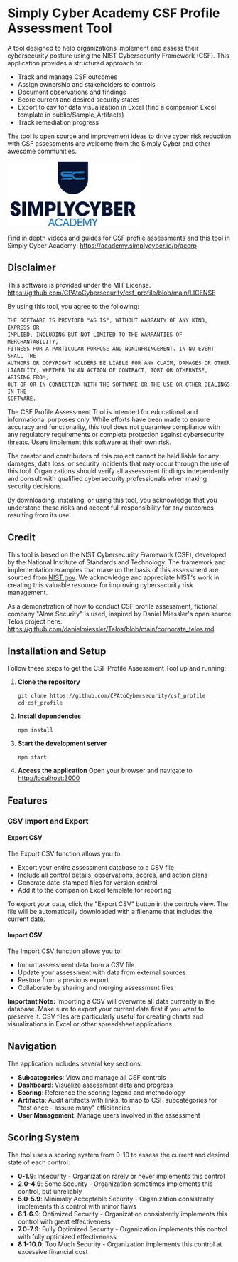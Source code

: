 # Simply Cyber Academy CSF Profile Assessment Tool

A tool designed to help organizations implement and assess their cybersecurity posture using the NIST Cybersecurity Framework (CSF). This application provides a structured approach to:
- Track and manage CSF outcomes
- Assign ownership and stakeholders to controls
- Document observations and findings
- Score current and desired security states
- Export to csv for data visualization in Excel (find a companion Excel template in public/Sample_Artifacts)
- Track remediation progress

The tool is open source and improvement ideas to drive cyber risk reduction with CSF assessments are welcome from the Simply Cyber and other awesome communities. 

![Simply Cyber Academy Logo](public/SC_SimplyCyberAcademy_color.png)

Find in depth videos and guides for CSF profile assessments and this tool in Simply Cyber Academy: https://academy.simplycyber.io/p/accrp

## Disclaimer

This software is provided under the MIT License. https://github.com/CPAtoCybersecurity/csf_profile/blob/main/LICENSE

By using this tool, you agree to the following:

```
THE SOFTWARE IS PROVIDED "AS IS", WITHOUT WARRANTY OF ANY KIND, EXPRESS OR 
IMPLIED, INCLUDING BUT NOT LIMITED TO THE WARRANTIES OF MERCHANTABILITY, 
FITNESS FOR A PARTICULAR PURPOSE AND NONINFRINGEMENT. IN NO EVENT SHALL THE 
AUTHORS OR COPYRIGHT HOLDERS BE LIABLE FOR ANY CLAIM, DAMAGES OR OTHER 
LIABILITY, WHETHER IN AN ACTION OF CONTRACT, TORT OR OTHERWISE, ARISING FROM, 
OUT OF OR IN CONNECTION WITH THE SOFTWARE OR THE USE OR OTHER DEALINGS IN THE 
SOFTWARE.
```
The CSF Profile Assessment Tool is intended for educational and informational purposes only. While efforts have been made to ensure accuracy and functionality, this tool does not guarantee compliance with any regulatory requirements or complete protection against cybersecurity threats. Users implement this software at their own risk.

The creator and contributors of this project cannot be held liable for any damages, data loss, or security incidents that may occur through the use of this tool. Organizations should verify all assessment findings independently and consult with qualified cybersecurity professionals when making security decisions.

By downloading, installing, or using this tool, you acknowledge that you understand these risks and accept full responsibility for any outcomes resulting from its use.

## Credit

This tool is based on the NIST Cybersecurity Framework (CSF), developed by the National Institute of Standards and Technology. The framework and implementation examples that make up the basis of this assessment are sourced from [NIST.gov](https://www.nist.gov/cyberframework). We acknowledge and appreciate NIST's work in creating this valuable resource for improving cybersecurity risk management.

As a demonstration of how to conduct CSF profile assessment, fictional company "Alma Security" is used, inspired by Daniel Miessler's open source Telos project here: https://github.com/danielmiessler/Telos/blob/main/corporate_telos.md

## Installation and Setup

Follow these steps to get the CSF Profile Assessment Tool up and running:

1. **Clone the repository**
   ```
   git clone https://github.com/CPAtoCybersecurity/csf_profile
   cd csf_profile
   ```

2. **Install dependencies**
   ```
   npm install
   ```

3. **Start the development server**
   ```
   npm start
   ```

4. **Access the application**
   Open your browser and navigate to [http://localhost:3000](http://localhost:3000)

## Features

### CSV Import and Export

#### Export CSV

The Export CSV function allows you to:
- Export your entire assessment database to a CSV file
- Include all control details, observations, scores, and action plans
- Generate date-stamped files for version control
- Add it to the companion Excel template for reporting

To export your data, click the "Export CSV" button in the controls view. The file will be automatically downloaded with a filename that includes the current date.

#### Import CSV

The Import CSV function allows you to:
- Import assessment data from a CSV file
- Update your assessment with data from external sources
- Restore from a previous export
- Collaborate by sharing and merging assessment files

**Important Note:** Importing a CSV will overwrite all data currently in the database. Make sure to export your current data first if you want to preserve it. CSV files are particularly useful for creating charts and visualizations in Excel or other spreadsheet applications.

## Navigation

The application includes several key sections:

- **Subcategories**: View and manage all CSF controls
- **Dashboard**: Visualize assessment data and progress
- **Scoring**: Reference the scoring legend and methodology
- **Artifacts**: Audit artifacts with links, to map to CSF subcategories for "test once - assure many" efficiencies
- **User Management**: Manage users involved in the assessment

## Scoring System

The tool uses a scoring system from 0-10 to assess the current and desired state of each control:

- **0-1.9**: Insecurity - Organization rarely or never implements this control
- **2.0-4.9**: Some Security - Organization sometimes implements this control, but unreliably
- **5.0-5.9**: Minimally Acceptable Security - Organization consistently implements this control with minor flaws
- **6.1-6.9**: Optimized Security - Organization consistently implements this control with great effectiveness
- **7.0-7.9**: Fully Optimized Security - Organization implements this control with fully optimized effectiveness
- **8.1-10.0**: Too Much Security - Organization implements this control at excessive financial cost